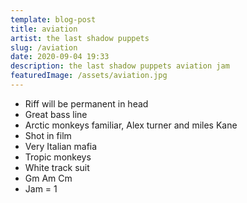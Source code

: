 ```yaml
---
template: blog-post
title: aviation
artist: the last shadow puppets
slug: /aviation
date: 2020-09-04 19:33
description: the last shadow puppets aviation jam
featuredImage: /assets/aviation.jpg
---
```


- Riff will be permanent in head
- Great bass line
- Arctic monkeys familiar, Alex turner and miles Kane
- Shot in film
- Very Italian mafia
- Tropic monkeys
- White track suit
- Gm Am Cm
- Jam = 1